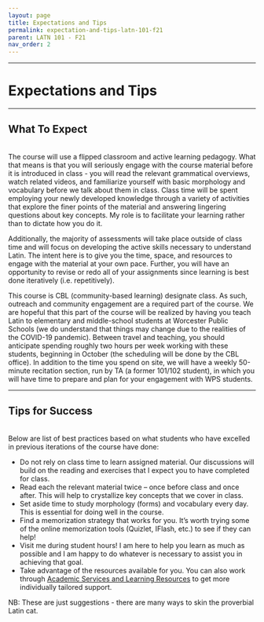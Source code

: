 ```yaml
---
layout: page
title: Expectations and Tips
permalink: expectation-and-tips-latn-101-f21
parent: LATN 101 - F21
nav_order: 2
---
```

***

# Expectations and Tips

***

## What To Expect
&nbsp;  
The course will use a flipped classroom and active learning pedagogy. What that means is that you will seriously engage with the course material before it is introduced in class - you will read the relevant grammatical overviews, watch related videos, and familiarize yourself with basic morphology and vocabulary before we talk about them in class. Class time will be spent employing your newly developed knowledge through a variety of activities that explore the finer points of the material and answering lingering questions about key concepts. My role is to facilitate your learning rather than to dictate how you do it.

Additionally, the majority of assessments will take place outside of class time and will focus on developing the active skills necessary to understand Latin. The intent here is to give you the time, space, and resources to engage with the material at your own pace. Further, you will have an opportunity to revise or redo all of your assignments since learning is best done iteratively (i.e. repetitively).

This course is CBL (community-based learning) designate class. As such, outreach and community engagement are a required part of the course. We are hopeful that this part of the course will be realized by having you teach Latin to elementary and middle-school students at Worcester Public Schools (we do understand that things may change due to the realities of the COVID-19 pandemic). Between travel and teaching, you should anticipate spending roughly two hours per week working with these students, beginning in October (the scheduling will be done by the CBL office). In addition to the time you spend on site, we will have a weekly 50-minute recitation section, run by TA (a former 101/102 student), in which you will have time to prepare and plan for your engagement with WPS students.

***

## Tips for Success
&nbsp;  
Below are list of best practices based on what students who have excelled in previous iterations of the course have done:

- Do not rely on class time to learn assigned material. Our discussions will build on the reading and exercises that I expect you to have completed for class.
- Read each the relevant material twice – once before class and once after. This will help to crystallize key concepts that we cover in class.
- Set aside time to study morphology (forms) and vocabulary every day. This is essential for doing well in the course.
- Find a memorization strategy that works for you. It’s worth trying some of the online memorization tools (Quizlet, IFlash, etc.) to see if they can help!
- Visit me during student hours! I am here to help you learn as much as possible and I am happy to do whatever is necessary to assist you in achieving that goal.
- Take advantage of the resources available for you. You can also work through [Academic Services and Learning Resources](https://www.holycross.edu/support-and-resources/academic-services-and-learning-resources) to get more individually tailored support.

NB: These are just suggestions - there are many ways to skin the proverbial Latin cat.
